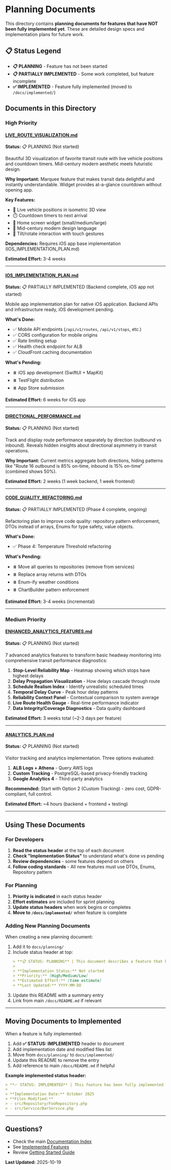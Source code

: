 # Planning Documents

This directory contains **planning documents for features that have NOT been fully implemented yet**. These are detailed design specs and implementation plans for future work.

## 📋 Status Legend

- **📋 PLANNING** - Feature has not been started
- **📋 PARTIALLY IMPLEMENTED** - Some work completed, but feature incomplete
- **✅ IMPLEMENTED** - Feature fully implemented (moved to `/docs/implemented/`)

## Documents in this Directory

### High Priority

#### [LIVE_ROUTE_VISUALIZATION.md](LIVE_ROUTE_VISUALIZATION.md)
**Status:** 📋 PLANNING (Not started)

Beautiful 3D visualization of favorite transit route with live vehicle positions and countdown timers. Mid-century modern aesthetic meets futuristic design.

**Why Important:** Marquee feature that makes transit data delightful and instantly understandable. Widget provides at-a-glance countdown without opening app.

**Key Features:**
- 🚌 Live vehicle positions in isometric 3D view
- ⏱️ Countdown timers to next arrival
- 📱 Home screen widget (small/medium/large)
- 🎨 Mid-century modern design language
- 🔄 Tilt/rotate interaction with touch gestures

**Dependencies:** Requires iOS app base implementation (IOS_IMPLEMENTATION_PLAN.md)

**Estimated Effort:** 3-4 weeks

---

#### [IOS_IMPLEMENTATION_PLAN.md](IOS_IMPLEMENTATION_PLAN.md)
**Status:** 📋 PARTIALLY IMPLEMENTED (Backend complete, iOS app not started)

Mobile app implementation plan for native iOS application. Backend APIs and infrastructure ready, iOS development pending.

**What's Done:**
- ✅ Mobile API endpoints (`/api/v1/routes`, `/api/v1/stops`, etc.)
- ✅ CORS configuration for mobile origins
- ✅ Rate limiting setup
- ✅ Health check endpoint for ALB
- ✅ CloudFront caching documentation

**What's Pending:**
- ⏸️ iOS app development (SwiftUI + MapKit)
- ⏸️ TestFlight distribution
- ⏸️ App Store submission

**Estimated Effort:** 6 weeks for iOS app

---

#### [DIRECTIONAL_PERFORMANCE.md](DIRECTIONAL_PERFORMANCE.md)
**Status:** 📋 PLANNING (Not started)

Track and display route performance separately by direction (outbound vs inbound). Reveals hidden insights about directional asymmetry in transit operations.

**Why Important:** Current metrics aggregate both directions, hiding patterns like "Route 16 outbound is 85% on-time, inbound is 15% on-time" (combined shows 50%).

**Estimated Effort:** 2 weeks (1 week backend, 1 week frontend)

---

#### [CODE_QUALITY_REFACTORING.md](CODE_QUALITY_REFACTORING.md)
**Status:** 📋 PARTIALLY IMPLEMENTED (Phase 4 complete, ongoing)

Refactoring plan to improve code quality: repository pattern enforcement, DTOs instead of arrays, Enums for type safety, value objects.

**What's Done:**
- ✅ Phase 4: Temperature Threshold refactoring

**What's Pending:**
- ⏸️ Move all queries to repositories (remove from services)
- ⏸️ Replace array returns with DTOs
- ⏸️ Enum-ify weather conditions
- ⏸️ ChartBuilder pattern enforcement

**Estimated Effort:** 3-4 weeks (incremental)

---

### Medium Priority

#### [ENHANCED_ANALYTICS_FEATURES.md](ENHANCED_ANALYTICS_FEATURES.md)
**Status:** 📋 PLANNING (Not started)

7 advanced analytics features to transform basic headway monitoring into comprehensive transit performance diagnostics:

1. **Stop-Level Reliability Map** - Heatmap showing which stops have highest delays
2. **Delay Propagation Visualization** - How delays cascade through route
3. **Schedule Realism Index** - Identify unrealistic scheduled times
4. **Temporal Delay Curve** - Peak hour delay patterns
5. **Reliability Context Panel** - Contextual comparison to system average
6. **Live Route Health Gauge** - Real-time performance indicator
7. **Data Integrity/Coverage Diagnostics** - Data quality dashboard

**Estimated Effort:** 3 weeks total (~2-3 days per feature)

---

#### [ANALYTICS_PLAN.md](ANALYTICS_PLAN.md)
**Status:** 📋 PLANNING (Not started)

Visitor tracking and analytics implementation. Three options evaluated:

1. **ALB Logs + Athena** - Query AWS logs
2. **Custom Tracking** - PostgreSQL-based privacy-friendly tracking
3. **Google Analytics 4** - Third-party analytics

**Recommended:** Start with Option 2 (Custom Tracking) - zero cost, GDPR-compliant, full control.

**Estimated Effort:** ~4 hours (backend + frontend + testing)

---

## Using These Documents

### For Developers

1. **Read the status header** at the top of each document
2. **Check "Implementation Status"** to understand what's done vs pending
3. **Review dependencies** - some features depend on others
4. **Follow coding standards** - All new features must use DTOs, Enums, Repository pattern

### For Planning

1. **Priority is indicated** in each status header
2. **Effort estimates** are included for sprint planning
3. **Update status headers** when work begins or completes
4. **Move to `/docs/implemented/`** when feature is complete

### Adding New Planning Documents

When creating a new planning document:

1. Add it to `docs/planning/`
2. Include status header at top:
   ```markdown
   > **📋 STATUS: PLANNING** | This document describes a feature that has NOT been implemented yet.
   >
   > **Implementation Status:** Not started
   > **Priority:** [High/Medium/Low]
   > **Estimated Effort:** [time estimate]
   > **Last Updated:** YYYY-MM-DD
   ```
3. Update this README with a summary entry
4. Link from main `/docs/README.md` if relevant

---

## Moving Documents to Implemented

When a feature is fully implemented:

1. Add **✅ STATUS: IMPLEMENTED** header to document
2. Add implementation date and modified files list
3. Move from `docs/planning/` to `docs/implemented/`
4. Update this README to remove the entry
5. Add reference to main `/docs/README.md` if helpful

**Example implemented status header:**
```markdown
> **✅ STATUS: IMPLEMENTED** | This feature has been fully implemented and deployed.
>
> **Implementation Date:** October 2025
> **Files Modified:**
> - src/Repository/FooRepository.php
> - src/Service/BarService.php
```

---

## Questions?

- Check the main [Documentation Index](/docs/README.md)
- See [Implemented Features](/docs/implemented/README.md)
- Review [Getting Started Guide](/docs/GETTING_STARTED.md)

**Last Updated:** 2025-10-19
